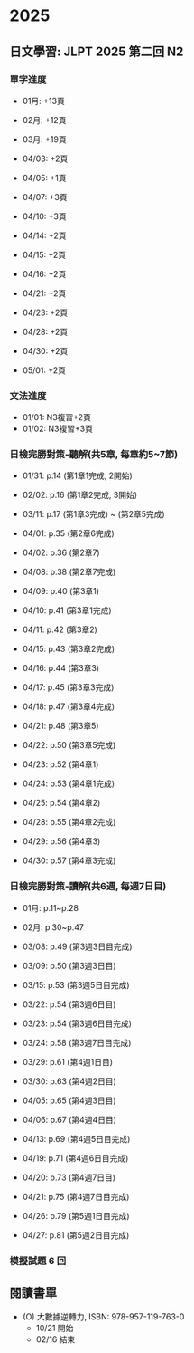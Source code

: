 # 2025

## 日文學習: JLPT 2025 第二回 N2

### 單字進度

- 01月: +13頁
- 02月: +12頁
- 03月: +19頁

- 04/03: +2頁
- 04/05: +1頁
- 04/07: +3頁
- 04/10: +3頁
- 04/14: +2頁
- 04/15: +2頁
- 04/16: +2頁
- 04/21: +2頁
- 04/23: +2頁
- 04/28: +2頁
- 04/30: +2頁
- 05/01: +2頁

### 文法進度

- 01/01: N3複習+2頁
- 01/02: N3複習+3頁

### 日檢完勝對策-聽解(共5章, 每章約5~7節)

- 01/31: p.14 (第1章1完成, 2開始)
- 02/02: p.16 (第1章2完成, 3開始)
- 03/11: p.17 (第1章3完成) ~ (第2章5完成)

- 04/01: p.35 (第2章6完成)
- 04/02: p.36 (第2章7)
- 04/08: p.38 (第2章7完成)
- 04/09: p.40 (第3章1)
- 04/10: p.41 (第3章1完成)
- 04/11: p.42 (第3章2)
- 04/15: p.43 (第3章2完成)
- 04/16: p.44 (第3章3)
- 04/17: p.45 (第3章3完成)
- 04/18: p.47 (第3章4完成)
- 04/21: p.48 (第3章5)
- 04/22: p.50 (第3章5完成)
- 04/23: p.52 (第4章1)
- 04/24: p.53 (第4章1完成)
- 04/25: p.54 (第4章2)
- 04/28: p.55 (第4章2完成)
- 04/29: p.56 (第4章3)
- 04/30: p.57 (第4章3完成)


### 日檢完勝對策-讀解(共6週, 每週7日目)

- 01月: p.11~p.28
- 02月: p.30~p.47

- 03/08: p.49 (第3週3日目完成)
- 03/09: p.50 (第3週3日目)
- 03/15: p.53 (第3週5日目完成)
- 03/22: p.54 (第3週6日目)
- 03/23: p.54 (第3週6日目完成)
- 03/24: p.58 (第3週7日目完成)
- 03/29: p.61 (第4週1日目)
- 03/30: p.63 (第4週2日目)
- 04/05: p.65 (第4週3日目)
- 04/06: p.67 (第4週4日目)
- 04/13: p.69 (第4週5日目完成)
- 04/19: p.71 (第4週6日目完成)
- 04/20: p.73 (第4週7日目)
- 04/21: p.75 (第4週7日目完成)
- 04/26: p.79 (第5週1日目完成)
- 04/27: p.81 (第5週2日目完成)



### 模擬試題 6 回



## 閱讀書單

- (O) 大數據逆轉力, ISBN: 978-957-119-763-0
  - 10/21 開始
  - 02/16 結束


